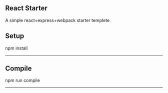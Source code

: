 React Starter
---

A simple react+express+webpack starter templete.


Setup
---

npm install

---


Compile
---

npm run compile

---
